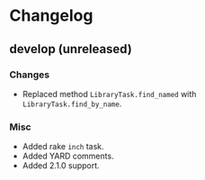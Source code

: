 # Changelog

## develop (unreleased)

### Changes

* Replaced method `LibraryTask.find_named` with `LibraryTask.find_by_name`.

### Misc

* Added rake `inch` task.
* Added YARD comments.
* Added 2.1.0 support.

